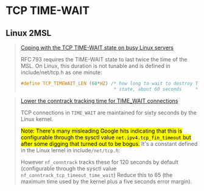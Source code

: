 # TCP TIME-WAIT

## Linux 2MSL

> [Coping with the TCP TIME-WAIT state on busy Linux servers](https://vincent.bernat.ch/en/blog/2014-tcp-time-wait-state-linux)
>
> RFC 793 requires the TIME-WAIT state to last twice the time of the MSL. On Linux, this duration is not tunable and is defined in include/net/tcp.h as one minute:
>
> ```c
> #define TCP_TIMEWAIT_LEN (60*HZ) /* how long to wait to destroy TIME-WAIT
>                                   * state, about 60 seconds     */
> ```
>
> 



> [Lower the conntrack tracking time for TIME_WAIT connections](https://gerrit.wikimedia.org/r/c/operations/puppet/+/240361/)
>
> TCP connections in `TIME_WAIT` are maintained for sixty seconds
> by the Linux kernel.
>
> <mark>Note: There's many misleading Google hits indicating that this
> is configurable through the sysctl value `net.ipv4.tcp_fin_timeout`
> but after some digging that turned out to be bogus.</mark>
> It's a constant defined in the Linux lernel in include`/net/tcp.h`:
>
> However `nf_conntrack` tracks these for 120 seconds by default (configurable through the sysctl value `nf_conntrack_tcp_timeout_time_wait`) Reduce this to 65 (the maximum time used by the kernel plus
> a five seconds error margin).



